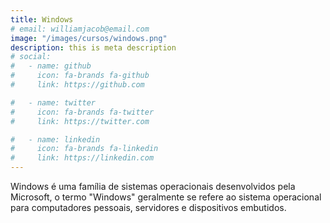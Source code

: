 ```yaml
---
title: Windows
# email: williamjacob@email.com
image: "/images/cursos/windows.png"
description: this is meta description
# social:
#   - name: github
#     icon: fa-brands fa-github
#     link: https://github.com

#   - name: twitter
#     icon: fa-brands fa-twitter
#     link: https://twitter.com

#   - name: linkedin
#     icon: fa-brands fa-linkedin
#     link: https://linkedin.com
---
```


<!-- Summary -->
Windows é uma família de sistemas operacionais desenvolvidos pela Microsoft, o termo "Windows" geralmente se refere ao sistema operacional para computadores pessoais, servidores e dispositivos embutidos.